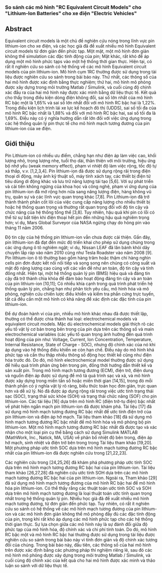 ### So sánh các mô hình "RC Equivalent Circuit Models" cho "Lithium-Ion Batteries" cho xe điện "Electric Vehicles"


## Abstract
Equivalent circuit models là một chủ đề nghiên cứu nóng trong lĩnh vực pin lithium-ion cho xe điện, và các học giả đã đề xuất nhiều mô hình Equivalent circuit models từ đơn giản đến phức tạp. Một mặt, một mô hình đơn giản không thể simulation các đặc tính động của pin; Mặt khác, rất khó để áp dụng một mô hình phức tạps vào một hệ thống thời gian thực. Hiện tại, có rất ít nghiên cứu so sánh có hệ thống về các mô hình Equivalent circuit models của pin lithium-ion. Mô hình cụm 1RC thường được sử dụng trong tài liệu được nghiên cứu so sánh trong bài báo này. Thứ nhất, các thông số của hai mô hình được xác định bằng thực nghiệm; thứ hai, mô hình mô phỏng được xây dựng trong môi trường Matlab / Simulink, và cuối cùng độ chính xác đầu ra của hai mô hình này được xác minh bằng dữ liệu thực tế. Kết quả cho thấy trong điều kiện dòng điện không đổi, sai số lớn nhất của mô hình RC bậc một là 1,65% và sai số lớn nhất đối với mô hình RC bậc hai là 1,22%. Trong điều kiện lịch trình lái xe lực kế hoạch đô thị (UDDS), sai số tối đa của mô hình RC bậc nhất là 1,88% và đối với mô hình RC bậc hai, sai số tối đa là 1,69%. Điều này có ý nghĩa hướng dẫn rất lớn đối với việc ứng dụng trong các hệ thống quản lý pin thực tế cho mô hình mạch tương đương của pin lithium-ion của xe điện.

## Giới thiệu

Pin Lithium-ion có nhiều ưu điểm, chẳng hạn như điện áp làm việc cao, khối lượng nhỏ, trọng lượng nhẹ, tuổi thọ dài, thân thiện với môi trường, hiệu ứng bộ nhớ yếu (weak memory effect), phạm vi nhiệt độ làm việc rộng, tốc độ tự xả thấp, v.v. [1,2,3,4]. Pin lithium-ion đã được sử dụng rộng rãi trong điện thoại di động, máy ảnh kỹ thuật số, máy tính xách tay, các thiết bị điện tử tiêu dùng di động khác và lưu trữ năng lượng tái tạo [5,6]. Với sự phát triển và cải tiến không ngừng của khoa học và công nghệ, phạm vi ứng dụng của pin lithium-ion đã mở rộng hơn nữa sang năng lượng điện, hàng không vũ trụ, quân sự và các lĩnh vực quan trọng khác [7,8]. Pin Lithium-ion đã trở thành thành phần cốt lõi của việc cung cấp năng lượng cho nhiều thiết bị hoặc hệ thống quan trọng và thường rất quan trọng đối với độ tin cậy và chức năng của hệ thống tổng thể [3,8]. Tuy nhiên, hậu quả khi pin có lỗi có thể từ sự bất tiện khi điện thoại hết pin đến những hậu quả nghiêm trọng hơn; ví dụ, Mars Global Surveyor của NASA ngừng chạy do hỏng pin vào tháng 11 năm 2006.

Độ tin cậy của hệ thống pin lithium-ion vẫn chưa được cải thiện. Gần đây, pin lithium-ion đã đạt đến mức độ triển khai cho phép sử dụng chúng trong các ứng dụng ô tô nghiêm ngặt; ví dụ, Nissan LEAF đã lăn bánh khỏi dây chuyền lắp ráp vào năm 2010 cũng như Tesla Roadster vào năm 2008 [9]. Pin lithium-ion ô tô thường bao gồm hàng trăm hoặc thậm chí hàng nghìn cells pin đơn được kết nối nối tiếp và song song nên chúng có công suất và mật độ năng lượng cao cùng với các vấn đề như an toàn, độ tin cậy và tính đồng nhất. Hiện tại, một hệ thống quản lý pin (BMS) hiệu quả và đáng tin cậy đã trở thành chìa khóa để đảm bảo hoạt động đáng tin cậy và an toàn của pin lithium-ion [10,11]; Có nhiều khía cạnh trong quá trình phát triển hệ thống quản lý pin, chẳng hạn như phân tích yêu cầu, mô hình hóa và mô phỏng, nghiên cứu chiến lược điều khiển và kiểm tra phần cứng trực tuyến, tất cả đều cần một mô hình có khả năng để xác định các đặc tính của pin lithium-ion.

Để dự đoán hành vi của pin, nhiều mô hình khác nhau đã được thiết lập, thường có thể được chia thành hai loại: electrochemical models và equivalent circuit models. Mặc dù electrochemical models giải thích rõ các yếu tố vật lý cơ bản trong bên trong của pin dựa trên các thông số và main electrochemical variables (các yếu tố quan trọng ảnh hưởng đến quá trình hoạt động của pin như: Voltage, Current, Ion Concentration, Temperature, Internal Resistance, State of Charge - SOC), nhưng độ chính xác của nó khi áp dụng vào hệ thống điều khiển xe còn hạn chế. Điều này do mô hình khá phức tạp và cần thu thập nhiều thông số động học thiết kế cũng như điện hóa trước đó.
Do đó, mô hình electrochemical model thường được sử dụng để hiểu quá trình phản ứng bên trong pin, đồng thời hướng dẫn thiết kế và sản xuất pin. Trong mô hình mạch tương đương (ECM), điện trở, điện dung và nguồn điện áp được sử dụng để mô tả quá trình sạc và xả, và mô hình được xây dựng trong miền tần số hoặc miền thời gian [14,15], trong đó mỗi thành phần có ý nghĩa vật lý rõ ràng, biểu thức toán học đơn giản, trực quan hơn và dễ xử lý. Nó đã được áp dụng rộng rãi trong việc ước tính trạng thái sạc (SOC), trạng thái sức khỏe (SOH) và trạng thái chức năng (SOF) cho pin lithium-ion. Các tài liệu [16] dựa trên mô hình RC (điện trở-tụ điện) bậc nhất về phát hiện ngắn mạch pin lithium-ion đã được khám phá. Tài liệu [17] đã sử dụng mô hình mạch tương đương RC bậc nhất để ước tính điện trở của pin lithium-ion và điện áp hở mạch. Tài liệu tham khảo [18] đã sử dụng mô hình mạch tương đương RC bậc nhất để mô hình hóa và mô phỏng bộ pin lithium-ion. Một mô hình mạch tương đương RC bậc nhất đã được tạo và xác nhận cho một loại pin cụ thể bằng cách sử dụng Simulink MATLAB (MathWork, Inc., Natick, MA, USA) về phân bố nhiệt độ bên trong, điện áp hở mạch, sinh nhiệt và điện trở bên trong trong Tài liệu tham khảo [19,20]. Một phương pháp ước tính SOC dựa trên mô hình mạch tương đương RC bậc nhất của pin lithium-ion đã được nghiên cứu trong [21,22,23].

Các nghiên cứu trong [24,25,26] đã khám phá phương pháp ước tính SOC dựa trên mô hình mạch tương đương RC bậc hai của pin lithium-ion. Tài liệu tham khảo [26,27,28] đã nghiên cứu ước tính SOH dựa trên các mô hình mạch tương đương RC bậc hai của pin lithium-ion. Ngoài ra, Tham khảo [29] đã sử dụng mô hình mạch tương đương của mô hình RC bậc hai để mô hình hóa pin lithium-ion. Có thể thấy rằng các thuật toán ước tính SOC và SOH dựa trên mô hình mạch tương đương là loại thuật toán ước tính quan trọng nhất trong hệ thống quản lý pin. Nhiều học giả đã đề xuất nhiều mô hình mạch tương đương, từ đơn giản đến phức tạp. Tuy nhiên, có rất ít nghiên cứu so sánh có hệ thống về các mô hình mạch tương đương của pin lithium-ion và các mô hình đơn giản không thể mô phỏng đầy đủ các đặc tính động của pin, trong khi rất khó áp dụng các mô hình phức tạp cho các hệ thống thời gian thực. Sự lựa chọn giữa các mô hình này là sự đánh đổi giữa độ phức tạp của mô hình hóa, độ chính xác và chi phí tính toán. Do đó, mô hình RC bậc một và mô hình RC bậc hai thường được sử dụng trong tài liệu được nghiên cứu so sánh trong bài báo này vì tính đơn giản và độ chính xác tương đối của chúng. Trong bài báo này, đầu tiên, các thông số của hai mô hình trên được xác định bằng các phương pháp thí nghiệm riêng lẻ, sau đó các mô hình mô phỏng được xây dựng trong môi trường Matlab / Simulink, và cuối cùng độ chính xác của kết quả cho hai mô hình được xác minh và thảo luận so sánh với dữ liệu thực tế.
